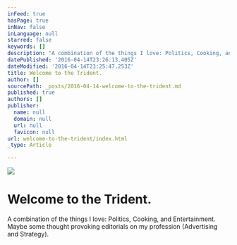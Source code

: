 ```yaml
---
inFeed: true
hasPage: true
inNav: false
inLanguage: null
starred: false
keywords: []
description: "A combination of the things I love: Politics, Cooking, and Entertainment. Maybe some thought provoking editorials on my profession (Advertising and Strategy).\_"
datePublished: '2016-04-14T23:26:13.405Z'
dateModified: '2016-04-14T23:25:47.253Z'
title: Welcome to the Trident.
author: []
sourcePath: _posts/2016-04-14-welcome-to-the-trident.md
published: true
authors: []
publisher:
  name: null
  domain: null
  url: null
  favicon: null
url: welcome-to-the-trident/index.html
_type: Article

---
```

![](https://the-grid-user-content.s3-us-west-2.amazonaws.com/9a93dc2c-e603-43bc-81c8-ab4997f00fa7.jpg)

# Welcome to the Trident.

A combination of the things I love: Politics, Cooking, and Entertainment. Maybe some thought provoking editorials on my profession (Advertising and Strategy).